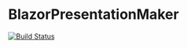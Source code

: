 # BlazorPresentationMaker

[![Build Status](https://dev.azure.com/taproom/Blazor%20Presentation%20Maker/_apis/build/status/Taproom.BlazorPresentationMaker?branchName=master)](https://dev.azure.com/taproom/Blazor%20Presentation%20Maker/_build/latest?definitionId=1&branchName=master)